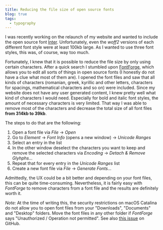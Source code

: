 ```yaml
---
title: Reducing the file size of open source fonts
blog: true
tags:
  - typography
---
```


I was recently working on the relaunch of my website and wanted to include the open source font [Inter](https://rsms.me/inter/). Unfortunately, even the _woff2_ versions of each different font style were at least 100kb large. As I wanted to use three font styles, this was, of course, way too much.

Fortunately, I knew that it is possible to reduce the file size by only using certain characters. After a quick search I stumbled upon [FontForge](https://fontforge.org/), which allows you to edit all sorts of things in open source fonts (I honestly do not have a clue what most of them are).
I opened the font files and saw that all kinds of characters (romanian, greek, kyrillic and other letters, characters for spacings, mathematical characters and so on) were included. Since my website does not have any user generated content, I knew pretty well what kind of characters I would need. Especially for bold and italic font styles, the amount of necessary characters is very limited. That way I was able to remove most of the characters and decrease the total size of all font files **from 314kb to 39kb**.

The steps to do that are the following:

1. Open a font file via _File_ → _Open_
2. Go to _Element_ → _Font Info_ (opens a new window) → _Unicode Ranges_
3. Select an entry in the list
4. In the other window deselect the characters you want to keep and remove the selected characters via _Encoding_ → _Detach & Remove Glyhphs…_
5. Repeat that for every entry in the _Unicode Ranges_ list
6. Create a new font file via _File_ → _Generate Fonts…_

Admittedly, the UX could be a bit better and depending on your font files, this can be quite time-consuming. Nevertheless, it is fairly easy with _FontForge_ to remove characters from a font file and the results are definitely worth it.

_Note:_ At the time of writing this, the security restrictions on macOS Catalina do not allow you to open font files from your "Downloads", "Documents" and "Desktop" folders. Move the font files in any other folder if _FontForge_ says "Unauthorized / Operation not permitted". See also [this issue](https://github.com/fontforge/fontforge/issues/4082) on GitHub.
